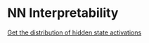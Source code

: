 # NN Interpretability

[Get the distribution of hidden state activations](NN%20Interpretability%207fcd57f701554addb98bd2c3762f8b8f/Get%20the%20distribution%20of%20hidden%20state%20activations%206b781605c3b54956a2f96151d7efb2da.md)